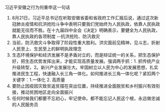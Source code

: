习近平安徽之行为何重申这一句话
1. 8月21日，习近平总书记在听取安徽省委和省政府工作汇报后说，通过这次新冠肺炎疫情和抗洪抢险斗争中表明只要我们党始终为人民执政，依靠人民执政就能无往而不胜。在十九届四中全会《决定》明确表示，要健全为人民执政，靠人民执政的各项制度 --抗洪抢险、防汛救灾
2. 当前，防汛救灾斗争取得了阶段性重大胜利。洪灾面前见精神，见斗志，折射人民至上、生民至上的鲜明执政理念
3. 生态环境保护和经济发展不是矛盾对立的，而是辩证统一的关系，把生态保护好，把生态优势发挥出来，才能实现高质量发展。强调两手抓：1. 抓传统产业升级转型，2。新兴产业发展壮大。牢固树立以人民为中心的发展思想，扎实推进民生工程，快速融入长三角一体化。如何推进长三角一体化呢？紧扣两个关键字：1.一体化 2. 高质量
4. 要防止因疫因灾致贫返贫摆在突出位置，持续推进全面脱贫和乡村振兴有效衔接，推动贫困地区走向全面振兴
5. 任何时候我们都要不忘初心，牢记使命。都不能忘记人民这个根，永远做忠诚的人民服务员